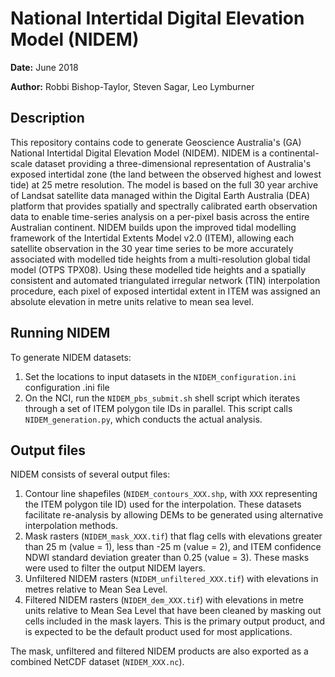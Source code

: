 # National Intertidal Digital Elevation Model (NIDEM)

**Date:** June 2018

**Author:** Robbi Bishop-Taylor, Steven Sagar, Leo Lymburner

## Description

This repository contains code to generate Geoscience Australia's (GA) National Intertidal Digital Elevation Model (NIDEM). NIDEM is a continental-scale dataset providing a three-dimensional representation of Australia's exposed intertidal zone (the land between the observed highest and lowest tide) at 25 metre resolution. The model is based on the full 30 year archive of Landsat satellite data managed within the Digital Earth Australia (DEA) platform that provides spatially and spectrally calibrated earth observation data to enable time-series analysis on a per-pixel basis across the entire Australian continent. NIDEM builds upon the improved tidal modelling framework of the Intertidal Extents Model v2.0 (ITEM), allowing each satellite observation in the 30 year time series to be more accurately associated with modelled tide heights from a multi-resolution global tidal model (OTPS TPX08). Using these modelled tide heights and a spatially consistent and automated triangulated irregular network (TIN) interpolation procedure, each pixel of exposed intertidal extent in ITEM was assigned an absolute elevation in metre units relative to mean sea level.

## Running NIDEM

To generate NIDEM datasets:

 1. Set the locations to input datasets in the `NIDEM_configuration.ini` configuration .ini file
 2. On the NCI, run the `NIDEM_pbs_submit.sh` shell script which iterates through a set of ITEM polygon tile IDs in parallel. This script calls `NIDEM_generation.py`, which conducts the actual analysis.

## Output files

NIDEM consists of several output files:

1. Contour line shapefiles (`NIDEM_contours_XXX.shp`, with `XXX` representing the ITEM polygon tile ID) used for the interpolation. These datasets facilitate re-analysis by allowing DEMs to be generated using alternative interpolation methods.
2. Mask rasters (`NIDEM_mask_XXX.tif`) that flag cells with elevations greater than 25 m (value = 1), less than -25 m (value = 2), and ITEM confidence NDWI standard deviation greater than 0.25 (value = 3). These masks were used to filter the output NIDEM layers.
3. Unfiltered NIDEM rasters (`NIDEM_unfiltered_XXX.tif`) with elevations in metres relative to Mean Sea Level.
4. Filtered NIDEM rasters (`NIDEM_dem_XXX.tif`) with elevations in metre units relative to Mean Sea Level that have been cleaned by masking out cells included in the mask layers. This is the primary output product, and is expected to be the default product used for most applications.

The mask, unfiltered and filtered NIDEM products are also exported as a combined NetCDF dataset (`NIDEM_XXX.nc`).
